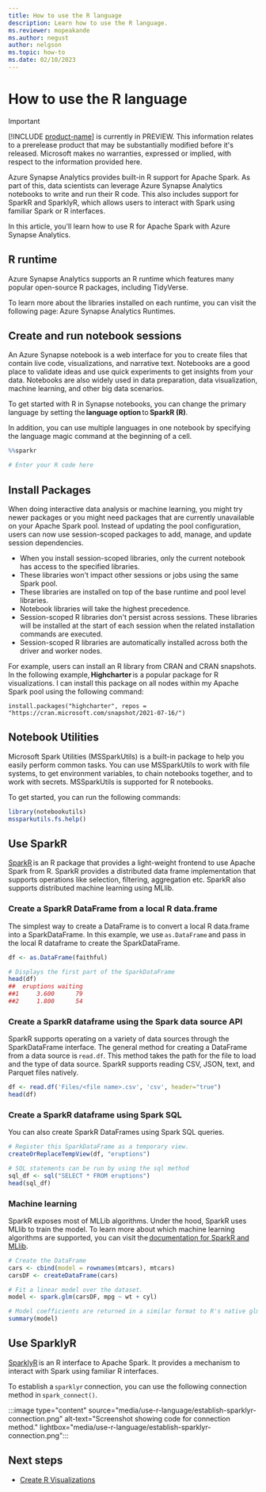 ```yaml
---
title: How to use the R language
description: Learn how to use the R language.
ms.reviewer: mopeakande
ms.author: negust
author: nelgson
ms.topic: how-to
ms.date: 02/10/2023
---
```


# How to use the R language

> [!IMPORTANT]
> [!INCLUDE [product-name](../includes/product-name.md)] is currently in PREVIEW. This information relates to a prerelease product that may be substantially modified before it's released. Microsoft makes no warranties, expressed or implied, with respect to the information provided here.

Azure Synapse Analytics provides built-in R support for Apache Spark. As part of this, data scientists can leverage Azure Synapse Analytics notebooks to write and run their R code. This also includes support for SparkR and SparklyR, which allows users to interact with Spark using familiar Spark or R interfaces.

In this article, you'll learn how to use R for Apache Spark with Azure Synapse Analytics.

## R runtime

Azure Synapse Analytics supports an R runtime which features many popular open-source R packages, including TidyVerse.  

To learn more about the libraries installed on each runtime, you can visit the following page: Azure Synapse Analytics Runtimes.

## Create and run notebook sessions

An Azure Synapse notebook is a web interface for you to create files that contain live code, visualizations, and narrative text. Notebooks are a good place to validate ideas and use quick experiments to get insights from your data. Notebooks are also widely used in data preparation, data visualization, machine learning, and other big data scenarios.

To get started with R in Synapse notebooks, you can change the primary language by setting the **language option** to **SparkR (R)**.

In addition, you can use multiple languages in one notebook by specifying the language magic command at the beginning of a cell.

```r
%%sparkr

# Enter your R code here
```

## Install Packages

When doing interactive data analysis or machine learning, you might try newer packages or you might need packages that are currently unavailable on your Apache Spark pool. Instead of updating the pool configuration, users can now use session-scoped packages to add, manage, and update session dependencies.

- When you install session-scoped libraries, only the current notebook has access to the specified libraries.
- These libraries won't impact other sessions or jobs using the same Spark pool.
- These libraries are installed on top of the base runtime and pool level libraries.
- Notebook libraries will take the highest precedence.
- Session-scoped R libraries don't persist across sessions. These libraries will be installed at the start of each session when the related installation commands are executed.
- Session-scoped R libraries are automatically installed across both the driver and worker nodes.

For example, users can install an R library from CRAN and CRAN snapshots. In the following example, **Highcharter** is a popular package for R visualizations. I can install this package on all nodes within my Apache Spark pool using the following command:

`install.packages("highcharter", repos = "https://cran.microsoft.com/snapshot/2021-07-16/") `

## Notebook Utilities

Microsoft Spark Utilities (MSSparkUtils) is a built-in package to help you easily perform common tasks. You can use MSSparkUtils to work with file systems, to get environment variables, to chain notebooks together, and to work with secrets. MSSparkUtils is supported for R notebooks.

To get started, you can run the following commands:

```r
library(notebookutils)
mssparkutils.fs.help()
```

## Use SparkR

[SparkR](https://spark.apache.org/docs/latest/sparkr.html) is an R package that provides a light-weight frontend to use Apache Spark from R. SparkR provides a distributed data frame implementation that supports operations like selection, filtering, aggregation etc. SparkR also supports distributed machine learning using MLlib.

### Create a SparkR DataFrame from a local R data.frame

The simplest way to create a DataFrame is to convert a local R data.frame into a SparkDataFrame. In this example, we use `as.DataFrame` and pass in the local R dataframe to create the SparkDataFrame.

```r
df <- as.DataFrame(faithful)

# Displays the first part of the SparkDataFrame
head(df)
##  eruptions waiting
##1     3.600      79
##2     1.800      54
```

### Create a SparkR dataframe using the Spark data source API

SparkR supports operating on a variety of data sources through the SparkDataFrame interface. The general method for creating a DataFrame from a data source is `read.df`. This method takes the path for the file to load and the type of data source. SparkR supports reading CSV, JSON, text, and Parquet files natively.

```r
df <- read.df('Files/<file name>.csv', 'csv', header="true")
head(df)
```

### Create a SparkR dataframe using Spark SQL

You can also create SparkR DataFrames using Spark SQL queries.

```r
# Register this SparkDataFrame as a temporary view.
createOrReplaceTempView(df, "eruptions")

# SQL statements can be run by using the sql method
sql_df <- sql("SELECT * FROM eruptions")
head(sql_df)
```

### Machine learning

SparkR exposes most of MLLib algorithms. Under the hood, SparkR uses MLlib to train the model. To learn more about which machine learning algorithms are supported, you can visit the [documentation for SparkR and MLlib](https://spark.apache.org/docs/latest/sparkr.html).

```r
# Create the DataFrame
cars <- cbind(model = rownames(mtcars), mtcars)
carsDF <- createDataFrame(cars)

# Fit a linear model over the dataset.
model <- spark.glm(carsDF, mpg ~ wt + cyl)

# Model coefficients are returned in a similar format to R's native glm().
summary(model)
```

## Use SparklyR

[SparklyR](https://spark.rstudio.com/) is an R interface to Apache Spark. It provides a mechanism to interact with Spark using familiar R interfaces.

To establish a `sparklyr` connection, you can use the following connection method in `spark_connect()`.

:::image type="content" source="media/use-r-language/establish-sparklyr-connection.png" alt-text="Screenshot showing code for connection method." lightbox="media/use-r-language/establish-sparklyr-connection.png":::

## Next steps

- [Create R Visualizations](/azure/synapse-analytics/spark/apache-spark-data-visualization)
